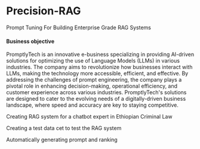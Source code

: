# Precision-RAG

Prompt Tuning For Building Enterprise Grade RAG Systems

<h4>Business objective</h4>  
PromptlyTech is an innovative e-business specializing in providing AI-driven solutions for optimizing the use of Language Models (LLMs) in various industries. The company aims to revolutionize how businesses interact with LLMs, making the technology more accessible, efficient, and effective. By addressing the challenges of prompt engineering, the company plays a pivotal role in enhancing decision-making, operational efficiency, and customer experience across various industries. PromptlyTech's solutions are designed to cater to the evolving needs of a digitally-driven business landscape, where speed and accuracy are key to staying competitive.

Creating RAG system for a chatbot expert in Ethiopian Criminal Law

Creating a test data cet to test the RAG system

Automatically generating prompt and ranking 